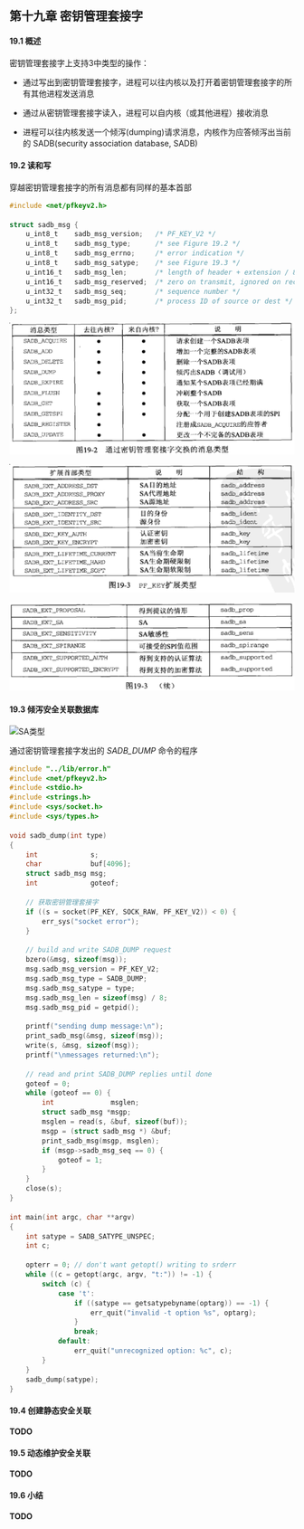 ## 第十九章 密钥管理套接字

#### 19.1 概述

密钥管理套接字上支持3中类型的操作：

- 通过写出到密钥管理套接字，进程可以往内核以及打开着密钥管理套接字的所有其他进程发送消息

- 通过从密钥管理套接字读入，进程可以自内核（或其他进程）接收消息

- 进程可以往内核发送一个倾泻(dumping)请求消息，内核作为应答倾泻出当前的 SADB(security association database, SADB)

#### 19.2 读和写

穿越密钥管理套接字的所有消息都有同样的基本首部

```c
#include <net/pfkeyv2.h>

struct sadb_msg {
    u_int8_t    sadb_msg_version;   /* PF_KEY_V2 */
    u_int8_t    sadb_msg_type;      /* see Figure 19.2 */
    u_int8_t    sadb_msg_errno;     /* error indication */
    u_int8_t    sadb_msg_satype;    /* see Figure 19.3 */
    u_int16_t   sadb_msg_len;       /* length of header + extension / 8 */
    u_int16_t   sadb_msg_reserved;  /* zero on transmit, ignored on receive */
    u_int32_t   sadb_msg_seq;       /* sequence number */
    u_int32_t   sadb_msg_pid;       /* process ID of source or dest */
};
```

![通过密钥管理套接字交换的消息类型](doc/figure-19-2.png)

![PF\_KEY扩展类型](doc/figure-19-3.1.png)

![PF\_KEY扩展类型（续）](doc/figure-19-3.2.png)

#### 19.3 倾泻安全关联数据库

![SA类型](figure-19-4.png)

通过密钥管理套接字发出的 *SADB_DUMP* 命令的程序

```c
#include "../lib/error.h"
#include <net/pfkeyv2.h>
#include <stdio.h>
#include <strings.h>
#include <sys/socket.h>
#include <sys/types.h>

void sadb_dump(int type)
{
    int             s;
    char            buf[4096];
    struct sadb_msg msg;
    int             goteof;

    // 获取密钥管理套接字
    if ((s = socket(PF_KEY, SOCK_RAW, PF_KEY_V2)) < 0) {
        err_sys("socket error");
    }

    // build and write SADB_DUMP request
    bzero(&msg, sizeof(msg));
    msg.sadb_msg_version = PF_KEY_V2;
    msg.sadb_msg_type = SADB_DUMP;
    msg.sadb_msg_satype = type;
    msg.sadb_msg_len = sizeof(msg) / 8;
    msg.sadb_msg_pid = getpid();

    printf("sending dump message:\n");
    print_sadb_msg(&msg, sizeof(msg));
    write(s, &msg, sizeof(msg));
    printf("\nmessages returned:\n");

    // read and print SADB_DUMP replies until done
    goteof = 0;
    while (goteof == 0) {
        int              msglen;
        struct sadb_msg *msgp;
        msglen = read(s, &buf, sizeof(buf));
        msgp = (struct sadb_msg *) &buf;
        print_sadb_msg(msgp, msglen);
        if (msgp->sadb_msg_seq == 0) {
            goteof = 1;
        }
    }
    close(s);
}

int main(int argc, char **argv)
{
    int satype = SADB_SATYPE_UNSPEC;
    int c;

    opterr = 0; // don't want getopt() writing to srderr
    while ((c = getopt(argc, argv, "t:")) != -1) {
        switch (c) {
            case 't':
                if ((satype == getsatypebyname(optarg)) == -1) {
                    err_quit("invalid -t option %s", optarg);
                }
                break;
            default:
                err_quit("unrecognized option: %c", c);
        }
    }
    sadb_dump(satype);
}
```

#### 19.4 创建静态安全关联

**TODO**

#### 19.5 动态维护安全关联

**TODO**

#### 19.6 小结

**TODO**
